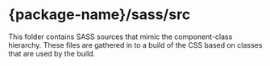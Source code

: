 # {package-name}/sass/src

This folder contains SASS sources that mimic the component-class hierarchy. These files
are gathered in to a build of the CSS based on classes that are used by the build.
